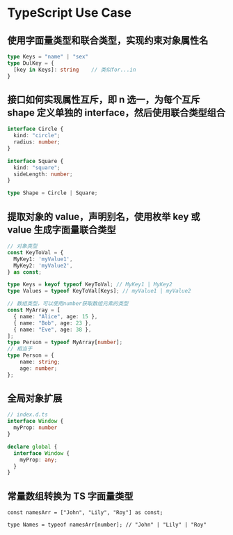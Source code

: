 # TypeScript Use Case

## 使用字面量类型和联合类型，实现约束对象属性名

```TypeScript
type Keys = "name" | "sex"
type DulKey = {
  [key in Keys]: string    // 类似for...in
}
```

## 接口如何实现属性互斥，即 n 选一，为每个互斥 shape 定义单独的 interface，然后使用联合类型组合

```TypeScript
interface Circle {
  kind: "circle";
  radius: number;
}

interface Square {
  kind: "square";
  sideLength: number;
}

type Shape = Circle | Square;
```

## 提取对象的 value，声明别名，使用枚举 key 或 value 生成字面量联合类型

```TypeScript
// 对象类型
const KeyToVal = {
  MyKey1: 'myValue1',
  MyKey2: 'myValue2',
} as const;

type Keys = keyof typeof KeyToVal; // MyKey1 | MyKey2
type Values = typeof KeyToVal[Keys]; // myValue1 | myValue2

// 数组类型，可以使用number获取数组元素的类型
const MyArray = [
  { name: "Alice", age: 15 },
  { name: "Bob", age: 23 },
  { name: "Eve", age: 38 },
];
type Person = typeof MyArray[number];
// 相当于
type Person = {
    name: string;
    age: number;
};
```

## 全局对象扩展

```TypeScript 声明文件扩展
// index.d.ts
interface Window {
  myProp: number
}

```

```TypeScript 模块内部扩展
declare global {
  interface Window {
    myProp: any;
  }
}
```

## 常量数组转换为 TS 字面量类型

```TS
const namesArr = ["John", "Lily", "Roy"] as const;

type Names = typeof namesArr[number]; // "John" | "Lily" | "Roy"
```
